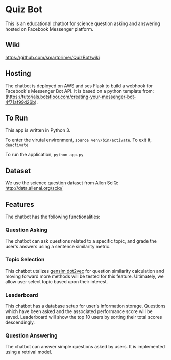 # Quiz Bot 
This is an educational chatbot for science question asking and answering hosted on Facebook Messenger platform.

## Wiki

https://github.com/smartprimer/QuizBot/wiki

## Hosting
The chatbot is deployed on AWS and ses Flask to build a webhook for Facebook's Messenger Bot API.
It is based on a python template from: (https://tutorials.botsfloor.com/creating-your-messenger-bot-4f71af99d26b).

## To Run
This app is written in Python 3. 

To enter the virutal environment, `source venv/bin/activate`. To exit it, `deactivate`

To run the application, `python app.py`

## Dataset
We use the science question dataset from Allen SciQ: http://data.allenai.org/sciq/

## Features
The chatbot has the following functionalities:

### Question Asking
The chatbot can ask questions related to a specific topic, and grade the user's answers using a sentence similarity metric.

### Topic Selection
This chatbot utalizes [gensim dot2vec](https://radimrehurek.com/gensim/models/doc2vec.html) for question similarity calculation and moving forward more methods will be tested for this feature. Ultimately, we allow user select topic based upon their interest. 

### Leaderboard
This chatbot has a database setup for user's information storage. Questions which have been asked and the associated performance score will be saved. Leaderboard will show the top 10 users by sorting their total scores descendingly.

### Question Answering
The chatbot can answer simple questions asked by users. It is implemented using a retrival model.
